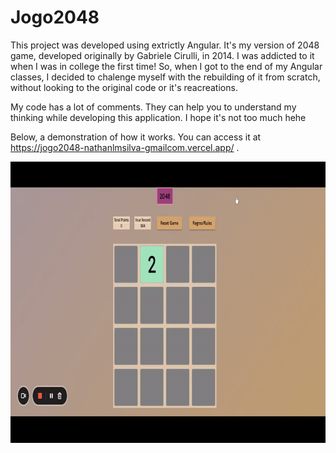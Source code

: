 # Jogo2048

This project was developed using extrictly Angular. It's my version of 2048 game, developed originally by Gabriele Cirulli, in 2014.
I was addicted to it when I was in college the first time! So, when I got to the end of my Angular classes, I decided to chalenge myself with the rebuilding of it from scratch, without looking to the original code or it's reacreations.

My code has a lot of comments. They can help you to understand my thinking while developing this application. I hope it's not too much hehe

Below, a demonstration of how it works. You can access it at https://jogo2048-nathanlmsilva-gmailcom.vercel.app/ .


<img src="https://raw.githubusercontent.com/nathanmaciel/jogo2048/master/src/ezgif.com-gif-maker%20(2).gif" width="800" height="450" />

